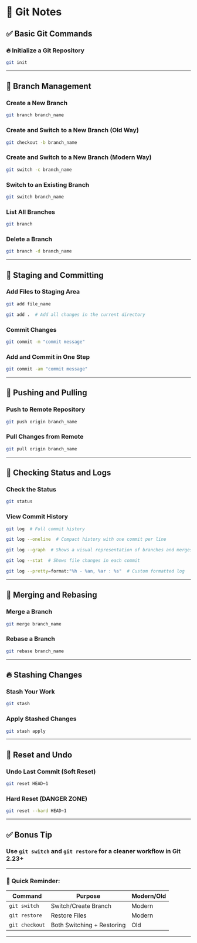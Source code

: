 # 🎯 Git Notes 

## ✅ Basic Git Commands

### 🔥 Initialize a Git Repository
```bash
git init
```

---

## 🌱 Branch Management

### Create a New Branch
```bash
git branch branch_name
```

### Create and Switch to a New Branch (Old Way)
```bash
git checkout -b branch_name
```

### Create and Switch to a New Branch (Modern Way)
```bash
git switch -c branch_name
```

### Switch to an Existing Branch
```bash
git switch branch_name
```

### List All Branches
```bash
git branch
```

### Delete a Branch
```bash
git branch -d branch_name
```

---

## 🌟 Staging and Committing

### Add Files to Staging Area
```bash
git add file_name
```
```bash
git add .  # Add all changes in the current directory
```

### Commit Changes
```bash
git commit -m "commit message"
```

### Add and Commit in One Step
```bash
git commit -am "commit message"
```

---

## 🚀 Pushing and Pulling

### Push to Remote Repository
```bash
git push origin branch_name
```

### Pull Changes from Remote
```bash
git pull origin branch_name
```

---

## 🧐 Checking Status and Logs

### Check the Status
```bash
git status
```

### View Commit History
```bash
git log  # Full commit history
```

```bash
git log --oneline  # Compact history with one commit per line
```

```bash
git log --graph  # Shows a visual representation of branches and merges
```

```bash
git log --stat  # Shows file changes in each commit
```

```bash
git log --pretty=format:"%h - %an, %ar : %s"  # Custom formatted log
```

---

## 🔄 Merging and Rebasing

### Merge a Branch
```bash
git merge branch_name
```

### Rebase a Branch
```bash
git rebase branch_name
```

---

## 🔥 Stashing Changes

### Stash Your Work
```bash
git stash
```

### Apply Stashed Changes
```bash
git stash apply
```

---

## 🛑 Reset and Undo

### Undo Last Commit (Soft Reset)
```bash
git reset HEAD~1
```

### Hard Reset (DANGER ZONE)
```bash
git reset --hard HEAD~1
```

---

## ✅ Bonus Tip
### Use `git switch` and `git restore` for a cleaner workflow in Git 2.23+

---

### 🎯 Quick Reminder:
| Command         | Purpose                  | Modern/Old |
|-----------------|----------------------|-------------------|
| `git switch`         | Switch/Create Branch | Modern |
| `git restore`         | Restore Files | Modern |
| `git checkout`   | Both Switching + Restoring | Old |

---



